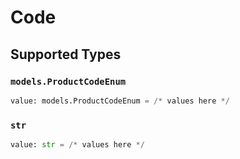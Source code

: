 # Code


## Supported Types

### `models.ProductCodeEnum`

```python
value: models.ProductCodeEnum = /* values here */
```

### `str`

```python
value: str = /* values here */
```

